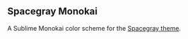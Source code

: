 Spacegray Monokai
-----------------

A Sublime Monokai color scheme for the [Spacegray theme](https://github.com/kkga/spacegray).
